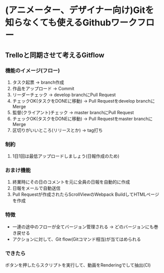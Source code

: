 # (アニメーター、デザイナー向け)Gitを知らなくても使えるGithubワークフロー

## Trelloと同期させて考えるGitflow

### 機能のイメージ(フロー)

1. タスク起票 → branch作成
2. 作品をアップロード → Commit
3. リーダーチェック → develop branchにPull Request
4. チェックOK(タスクをDONEに移動) → Pull Requestをdevelop branchにMerge
5. 監督(クライアント)チェック → master branchにPull Request
6. チェックOK(タスクをDONEに移動) → Pull Requestをmaster branchにMerge
7. 区切りがいいところ(リリースとか) → tag打ち

### 制約

1. 1日1回は最低アップロードしましょう(日報作成のため)

### おまけ機能

1. 終業時にその日のコメントを元に全員の日報を自動的に作成
2. 日報をメールで自動送信
3. Pull Requestが作成されたらScrollViewのWebpack BuildしてHTMLページを作成

### 特徴

* 一連の途中のフローが全てバージョン管理される → どのバージョンにも巻き戻せる
* アクションに対して、Git flow(Gitコマンド相当)が当てはめられる

### できたら
ボタンを押したらスクリプトを実行して、動画をRenderingでして抽出(CI)